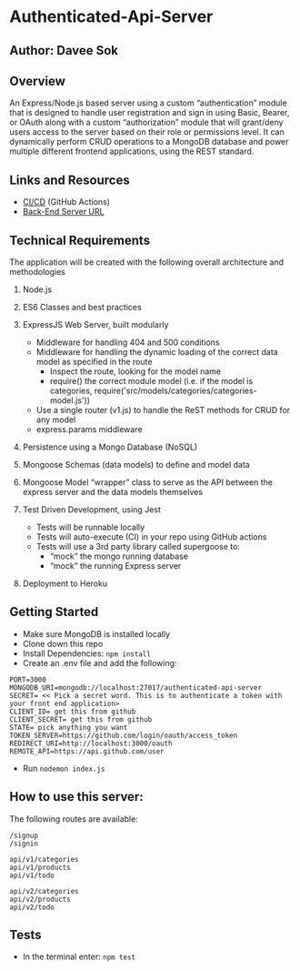 # Authenticated-Api-Server

## Author: Davee Sok

## Overview

An Express/Node.js based server using a custom “authentication” module that is designed to handle user registration and sign in using Basic, Bearer, or OAuth along with a custom “authorization” module that will grant/deny users access to the server based on their role or permissions level. It can dynamically perform CRUD operations to a MongoDB database and power multiple different frontend applications, using the REST standard.

## Links and Resources

- [CI/CD](https://github.com/davee-401-advanced-javascript/authenticated-api-server/actions) (GitHub Actions)
- [Back-End Server URL](https://davee-auth-api-server.herokuapp.com/)

## Technical Requirements

The application will be created with the following overall architecture and methodologies

1. Node.js
2. ES6 Classes and best practices
3. ExpressJS Web Server, built modularly

   - Middleware for handling 404 and 500 conditions
   - Middleware for handling the dynamic loading of the correct data model as specified in the route
     - Inspect the route, looking for the model name
     - require() the correct module model (i.e. if the model is categories, require('src/models/categories/categories-model.js'))
   - Use a single router (v1.js) to handle the ReST methods for CRUD for any model
   - express.params middleware

4. Persistence using a Mongo Database (NoSQL)
5. Mongoose Schemas (data models) to define and model data
6. Mongoose Model “wrapper” class to serve as the API between the express server and the data models themselves
7. Test Driven Development, using Jest
   - Tests will be runnable locally
   - Tests will auto-execute (CI) in your repo using GitHub actions
   - Tests will use a 3rd party library called supergoose to:
     - “mock” the mongo running database
     - “mock” the running Express server
8. Deployment to Heroku

## Getting Started

- Make sure MongoDB is installed locally
- Clone down this repo
- Install Dependencies: `npm install`
- Create an .env file and add the following:

```
PORT=3000
MONGODB_URI=mongodb://localhost:27017/authenticated-api-server
SECRET= << Pick a secret word. This is to authenticate a token with your front end application>
CLIENT_ID= get this from github
CLIENT_SECRET= get this from github
STATE= pick anything you want
TOKEN_SERVER=https://github.com/login/oauth/access_token
REDIRECT_URI=http://localhost:3000/oauth
REMOTE_API=https://api.github.com/user
```

- Run `nodemon index.js`

## How to use this server:

The following routes are available:

```
/signup
/signin

api/v1/categories
api/v1/products
api/v1/todo

api/v2/categories
api/v2/products
api/v2/todo
```

## Tests

- In the terminal enter: `npm test`

